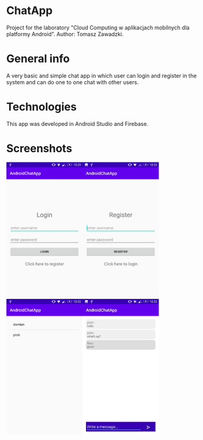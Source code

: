 # ChatApp
Project for the laboratory "Cloud Computing w aplikacjach mobilnych dla platformy Android".
Author: Tomasz Zawadzki.
# General info
A very basic and simple chat app in which user can login and register in the system and can do one to one chat with other users.
# Technologies
This app was developed in Android Studio and Firebase.
# Screenshots
<img src="images/Screen1.jpg" width="200"><img src="images/Screen2.jpg" width="200"><img src="images/Screen3.jpg" width="200"><img src="images/Screen4.jpg" width="200">
